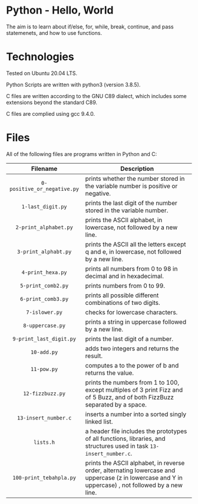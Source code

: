 # Python - Hello, World

The aim is to learn about if/else, for, while, break, continue, and pass statemenets, and how to use functions.

# Technologies

Tested on Ubuntu 20.04 LTS.

Python Scripts are written with python3 (version 3.8.5).

C files are written according to the GNU C89 dialect, which includes some extensions beyond the standard C89.

C files are complied using gcc 9.4.0.

# Files

All of the following files are programs written in Python and C:

| Filename                    | Description
|:---------------------------:| ---------------------------------------------------------------------------------------------------
| `0-positive_or_negative.py` | prints whether the number stored in the variable number is positive or negative.
| `1-last_digit.py`           | prints the last digit of the number stored in the variable number.
| `2-print_alphabet.py`       | prints the ASCII alphabet, in lowercase, not followed by a new line.
| `3-print_alphabt.py`        | prints the ASCII all the letters except q and e, in lowercase, not followed by a new line.
| `4-print_hexa.py`           | prints all numbers from 0 to 98 in decimal and in hexadecimal.
| `5-print_comb2.py`          | prints numbers from 0 to 99.
| `6-print_comb3.py`          | prints all possible different combinations of two digits.
| `7-islower.py`              | checks for lowercase characters.
| `8-uppercase.py`            | prints a string in uppercase followed by a new line.
| `9-print_last_digit.py`     | prints the last digit of a number.
| `10-add.py`                 | adds two integers and returns the result.
| `11-pow.py`                 | computes a to the power of b and returns the value.
| `12-fizzbuzz.py`            | prints the numbers from 1 to 100, except multiples of 3 print Fizz and of 5 Buzz, and of both FizzBuzz separated by a space.
| `13-insert_number.c`        | inserts a number into a sorted singly linked list.
| `lists.h`                   | a header file includes the prototypes of all functions, libraries, and structures used in task `13-insert_number.c`.
| `100-print_tebahpla.py`     | prints the ASCII alphabet, in reverse order, alternating lowercase and uppercase (z in lowercase and Y in uppercase) , not followed by a new line.
